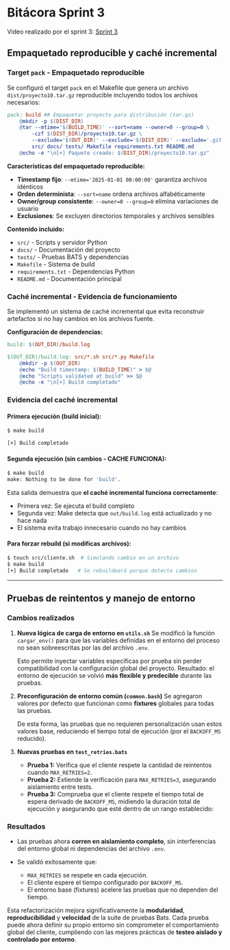 # Bitácora Sprint 3

Video realizado por el sprint 3: [Sprint 3](https://youtu.be/qP6ESG5FVBQ)

## Empaquetado reproducible y caché incremental

### Target `pack` - Empaquetado reproducible

Se configuró el target `pack` en el Makefile que genera un archivo `dist/proyecto10.tar.gz` reproducible incluyendo todos los archivos necesarios:

```makefile
pack: build ## Empaquetar proyecto para distribución (tar.gz)
	@mkdir -p $(DIST_DIR)
	@tar --mtime='$(BUILD_TIME)' --sort=name --owner=0 --group=0 \
		-czf $(DIST_DIR)/proyecto10.tar.gz \
		--exclude='$(OUT_DIR)' --exclude='$(DIST_DIR)' --exclude='.git' --exclude='.env' \
		src/ docs/ tests/ Makefile requirements.txt README.md
	@echo -e "\n[+] Paquete creado: $(DIST_DIR)/proyecto10.tar.gz"
```

**Características del empaquetado reproducible:**
- **Timestamp fijo**: `--mtime='2025-01-01 00:00:00'` garantiza archivos idénticos
- **Orden determinista**: `--sort=name` ordena archivos alfabéticamente
- **Owner/group consistente**: `--owner=0 --group=0` elimina variaciones de usuario
- **Exclusiones**: Se excluyen directorios temporales y archivos sensibles

**Contenido incluido:**
- `src/` - Scripts y servidor Python
- `docs/` - Documentación del proyecto
- `tests/` - Pruebas BATS y dependencias
- `Makefile` - Sistema de build
- `requirements.txt` - Dependencias Python
- `README.md` - Documentación principal

### Caché incremental - Evidencia de funcionamiento

Se implementó un sistema de caché incremental que evita reconstruir artefactos si no hay cambios en los archivos fuente.

**Configuración de dependencias:**
```makefile
build: $(OUT_DIR)/build.log

$(OUT_DIR)/build.log: src/*.sh src/*.py Makefile
	@mkdir -p $(OUT_DIR)
	@echo "Build timestamp: $(BUILD_TIME)" > $@
	@echo "Scripts validated at build" >> $@
	@echo -e "\n[+] Build completado"
```

### Evidencia del caché incremental

#### Primera ejecución (build inicial):
```bash
$ make build

[+] Build completado
```

#### Segunda ejecución (sin cambios - CACHE FUNCIONA):
```bash
$ make build
make: Nothing to be done for 'build'.
```

Esta salida demuestra que **el caché incremental funciona correctamente**:
- Primera vez: Se ejecuta el build completo
- Segunda vez: Make detecta que `out/build.log` está actualizado y no hace nada
- El sistema evita trabajo innecesario cuando no hay cambios

#### Para forzar rebuild (si modificas archivos):
```bash
$ touch src/cliente.sh  # Simulando cambio en un archivo
$ make build
[+] Build completado   # Se rebuildeará porque detecta cambios
```

---

## Pruebas de reintentos y manejo de entorno

### Cambios realizados

1. **Nueva lógica de carga de entorno en `utils.sh`**
   Se modificó la función `cargar_env()` para que las variables definidas en el entorno del proceso no sean sobreescritas por las del archivo `.env`.

   Esto permite inyectar variables específicas por prueba sin perder compatibilidad con la configuración global del proyecto.
   Resultado: el entorno de ejecución se volvió **más flexible y predecible** durante las pruebas.

2. **Preconfiguración de entorno común (`common.bash`)**
   Se agregaron valores por defecto que funcionan como **fixtures** globales para todas las pruebas.

   De esta forma, las pruebas que no requieren personalización usan estos valores base, reduciendo el tiempo total de ejecución (por el `BACKOFF_MS` reducido).

3. **Nuevas pruebas en `test_retries.bats`**

   - **Prueba 1:** Verifica que el cliente respete la cantidad de reintentos cuando `MAX_RETRIES=2`.
   - **Prueba 2:** Extiende la verificación para `MAX_RETRIES=3`, asegurando aislamiento entre tests.
   - **Prueba 3:** Comprueba que el cliente respete el tiempo total de espera derivado de `BACKOFF_MS`, midiendo la duración total de ejecución y asegurando que esté dentro de un rango establecido:

### Resultados

* Las pruebas ahora **corren en aislamiento completo**, sin interferencias del entorno global ni dependencias del archivo `.env`.
* Se validó exitosamente que:

  * `MAX_RETRIES` se respete en cada ejecución.
  * El cliente espere el tiempo configurado por `BACKOFF_MS`.
  * El entorno base (fixtures) acelere las pruebas que no dependen del tiempo.

Esta refactorización mejora significativamente la **modularidad**, **reproducibilidad** y **velocidad** de la suite de pruebas Bats.
Cada prueba puede ahora definir su propio entorno sin comprometer el comportamiento global del cliente, cumpliendo con las mejores prácticas de **testeo aislado y controlado por entorno**.
